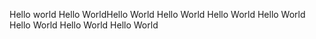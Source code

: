 Hello world
Hello WorldHello World
Hello World
Hello World
Hello World
Hello World
Hello World
Hello World
